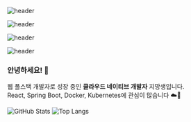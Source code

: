 ![header](https://capsule-render.vercel.app/api?type=waving&color=0:1a1a2e,100:16213e&height=250&section=header&text=흐%20스%20프%20깃%20허%20브&fontColor=c0fefe&fontSize=80&fontAlignY=40&stroke=8a2be2&strokeWidth=2&animation=twinkling)

![header](https://capsule-render.vercel.app/api?type=waving&color=0:0f0c29,100:302b63&height=250&section=header&text=흐%20스%20프%20깃%20허%20브&fontColor=ccffcc&fontSize=80&fontAlignY=40&stroke=00ff99&strokeWidth=2&animation=twinkling)

![header](https://capsule-render.vercel.app/api?type=waving&color=0:2c003e,100:000000&height=250&section=header&text=흐%20스%20프%20깃%20허%20브&fontColor=c0fefe&fontSize=80&fontAlignY=40&stroke=00ffff&strokeWidth=2&animation=twinkling)

![header](https://capsule-render.vercel.app/api?type=waving&color=0:0f2027,100:203a43&height=250&section=header&text=흐%20스%20프%20깃%20허%20브&fontColor=00ffc3&fontSize=80&fontAlignY=40&stroke=00bcd4&strokeWidth=2&animation=twinkling)




### 안녕하세요! 👋

웹 풀스택 개발자로 성장 중인 **클라우드 네이티브 개발자** 지망생입니다.  
React, Spring Boot, Docker, Kubernetes에 관심이 많습니다 ☁️🚀

<!--
**hsp64/hsp64** is a ✨ _special_ ✨ repository because its `README.md` (this file) appears on your GitHub profile.

Here are some ideas to get you started:

- 🔭 I’m currently working on ...
- 🌱 I’m currently learning ...
- 👯 I’m looking to collaborate on ...
- 🤔 I’m looking for help with ...
- 💬 Ask me about ...
- 📫 How to reach me: ...
- 😄 Pronouns: ...
- ⚡ Fun fact: ...
-->


![GitHub Stats](https://github-readme-stats.vercel.app/api?username=hsp64&show_icons=true&theme=radical)
![Top Langs](https://github-readme-stats.vercel.app/api/top-langs/?username=hsp64&layout=compact)
